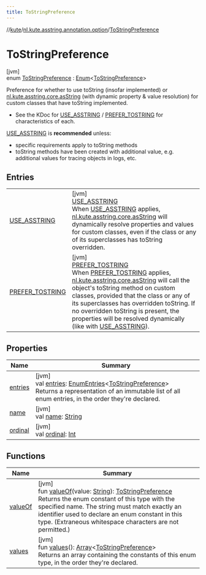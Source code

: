 ```yaml
---
title: ToStringPreference
---
```

//[kute](../../../index.html)/[nl.kute.asstring.annotation.option](../index.html)/[ToStringPreference](index.html)



# ToStringPreference



[jvm]\
enum [ToStringPreference](index.html) : [Enum](https://kotlinlang.org/api/latest/jvm/stdlib/kotlin/-enum/index.html)&lt;[ToStringPreference](index.html)&gt; 

Preference for whether to use toString (insofar implemented) or [nl.kute.asstring.core.asString](../../nl.kute.asstring.core/as-string.html) (with dynamic property & value resolution) for custom classes that have toString implemented.



- 
   See the KDoc for [USE_ASSTRING](-u-s-e_-a-s-s-t-r-i-n-g/index.html) / [PREFER_TOSTRING](-p-r-e-f-e-r_-t-o-s-t-r-i-n-g/index.html) for characteristics of each.




[USE_ASSTRING](-u-s-e_-a-s-s-t-r-i-n-g/index.html) is **recommended** unless:



- 
   specific requirements apply to toString methods
- 
   toString methods have been created with additional value, e.g. additional values     for tracing objects in logs, etc.



## Entries


| | |
|---|---|
| [USE_ASSTRING](-u-s-e_-a-s-s-t-r-i-n-g/index.html) | [jvm]<br>[USE_ASSTRING](-u-s-e_-a-s-s-t-r-i-n-g/index.html)<br>When [USE_ASSTRING](-u-s-e_-a-s-s-t-r-i-n-g/index.html) applies, [nl.kute.asstring.core.asString](../../nl.kute.asstring.core/as-string.html) will dynamically resolve properties and values for custom classes, even if the class or any of its superclasses has toString overridden. |
| [PREFER_TOSTRING](-p-r-e-f-e-r_-t-o-s-t-r-i-n-g/index.html) | [jvm]<br>[PREFER_TOSTRING](-p-r-e-f-e-r_-t-o-s-t-r-i-n-g/index.html)<br>When [PREFER_TOSTRING](-p-r-e-f-e-r_-t-o-s-t-r-i-n-g/index.html) applies, [nl.kute.asstring.core.asString](../../nl.kute.asstring.core/as-string.html) will call the object's toString method on custom classes, provided that the class or any of its superclasses has overridden toString. If no overridden toString is present, the properties will be resolved dynamically (like with [USE_ASSTRING](-u-s-e_-a-s-s-t-r-i-n-g/index.html)). |


## Properties


| Name | Summary |
|---|---|
| [entries](entries.html) | [jvm]<br>val [entries](entries.html): [EnumEntries](https://kotlinlang.org/api/latest/jvm/stdlib/kotlin.enums/-enum-entries/index.html)&lt;[ToStringPreference](index.html)&gt;<br>Returns a representation of an immutable list of all enum entries, in the order they're declared. |
| [name](../../nl.kute.hashing/-digest-method/-m-d5/index.html#-372974862%2FProperties%2F863300109) | [jvm]<br>val [name](../../nl.kute.hashing/-digest-method/-m-d5/index.html#-372974862%2FProperties%2F863300109): [String](https://kotlinlang.org/api/latest/jvm/stdlib/kotlin/-string/index.html) |
| [ordinal](../../nl.kute.hashing/-digest-method/-m-d5/index.html#-739389684%2FProperties%2F863300109) | [jvm]<br>val [ordinal](../../nl.kute.hashing/-digest-method/-m-d5/index.html#-739389684%2FProperties%2F863300109): [Int](https://kotlinlang.org/api/latest/jvm/stdlib/kotlin/-int/index.html) |


## Functions


| Name | Summary |
|---|---|
| [valueOf](value-of.html) | [jvm]<br>fun [valueOf](value-of.html)(value: [String](https://kotlinlang.org/api/latest/jvm/stdlib/kotlin/-string/index.html)): [ToStringPreference](index.html)<br>Returns the enum constant of this type with the specified name. The string must match exactly an identifier used to declare an enum constant in this type. (Extraneous whitespace characters are not permitted.) |
| [values](values.html) | [jvm]<br>fun [values](values.html)(): [Array](https://kotlinlang.org/api/latest/jvm/stdlib/kotlin/-array/index.html)&lt;[ToStringPreference](index.html)&gt;<br>Returns an array containing the constants of this enum type, in the order they're declared. |

